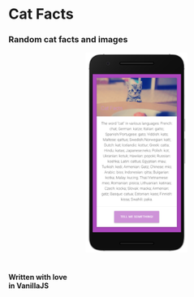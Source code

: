 <h1>Cat Facts</h1>

<h3>Random cat facts and images</h3>

<div style="text-align:center;">
<img width="200" src="https://raw.githubusercontent.com/boulajp/cat-facts/master/Sample.png">
</div>
<br>
<h4>Written with love <br> in <strong>VanillaJS</strong></h4>